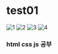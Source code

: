 # test01
![1](https://user-images.githubusercontent.com/118454748/231119897-2abd0986-65de-4a4d-83d6-9309c3ec97d9.png)
![2](https://user-images.githubusercontent.com/118454748/231119941-b0cf98c8-14a6-46c7-aa57-7cde340fdc13.png)
![3](https://user-images.githubusercontent.com/118454748/231119986-a4aca6c8-a909-4eb5-8614-bbe8f4ae3fef.png)
![4](https://user-images.githubusercontent.com/118454748/231119979-5ccb8456-02ca-40ba-9541-6b199b612e1e.png)

### html css js 공부
